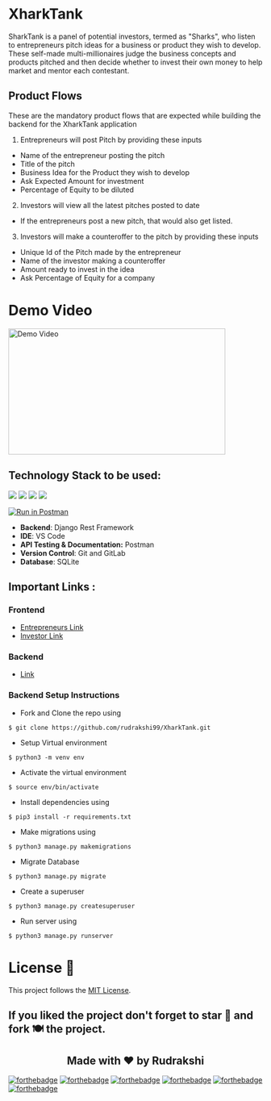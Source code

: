 # XharkTank

SharkTank is a panel of potential investors, termed as "Sharks", who listen to entrepreneurs pitch ideas for a business or product they wish to develop. These self-made multi-millionaires judge the business concepts and products pitched and then decide whether to invest their own money to help market and mentor each contestant.

## Product Flows

These are the mandatory product flows that are expected while building the backend for the XharkTank application

1. Entrepreneurs will post Pitch by providing these inputs

- Name of the entrepreneur posting the pitch
- Title of the pitch
- Business Idea for the Product they wish to develop
- Ask Expected Amount for investment
- Percentage of Equity to be diluted

2. Investors will view all the latest pitches posted to date

- If the entrepreneurs post a new pitch, that would also get listed. 

3. Investors will make a counteroffer to the pitch by providing these inputs

- Unique Id of the Pitch made by the entrepreneur
- Name of the investor making a counteroffer
- Amount ready to invest in the idea
- Ask Percentage of Equity for a company

# Demo Video

<a href="https://www.youtube.com/watch?v=q8gE4icwmsw"> <img src="https://user-images.githubusercontent.com/55245862/205116045-5d1ae28d-c885-4216-8660-83998cbc9dc1.png" alt="Demo Video" height='250' width='430'/> </a>


## Technology Stack to be used:

<img src="https://img.shields.io/badge/python%20-%2314354C.svg?&style=for-the-badge&logo=python&logoColor=white"/> <img src="https://img.shields.io/badge/django%20-%23092E20.svg?&style=for-the-badge&logo=django&logoColor=white"/> <img src="https://img.shields.io/badge/markdown-%23000000.svg?&style=for-the-badge&logo=markdown&logoColor=white"/> <img src="https://img.shields.io/badge/sqlite-0B96B2?style=for-the-badge&logo=sqlite&logoColor=white"/>

[![Run in Postman](https://run.pstmn.io/button.svg)](https://documenter.getpostman.com/view/14143990/2s8Yt1rUoy)

- **Backend**: Django Rest Framework
- **IDE**: VS Code
- **API Testing & Documentation:** Postman
- **Version Control**: Git and GitLab
- **Database**: SQLite

## Important Links :

### Frontend
* [Entrepreneurs Link](http://xharktank.crio.do/pitches/?author=sonirudrakshi99&url=http%3A%2F%2Frudrakshijss.pythonanywhere.com)
* [Investor Link](http://xharktank.crio.do/invest/?author=sonirudrakshi99&url=http%3A%2F%2Frudrakshijss.pythonanywhere.com)

### Backend
* [Link](http://rudrakshijss.pythonanywhere.com/)

### Backend Setup Instructions

- Fork and Clone the repo using

```
$ git clone https://github.com/rudrakshi99/XharkTank.git
```

- Setup Virtual environment

```
$ python3 -m venv env
```

- Activate the virtual environment

```
$ source env/bin/activate
```

- Install dependencies using

```
$ pip3 install -r requirements.txt
```

- Make migrations using

```
$ python3 manage.py makemigrations
```

- Migrate Database

```
$ python3 manage.py migrate
```

- Create a superuser

```
$ python3 manage.py createsuperuser
```

- Run server using

```
$ python3 manage.py runserver
```
# License :memo:

This project follows the [MIT License](https://choosealicense.com/licenses/mit/).

## If you liked the project don't forget to star 🌟 and fork 🍽 the project.

<h2 align="center">Made with ❤ by Rudrakshi</h2>

[![forthebadge](https://forthebadge.com/images/badges/uses-html.svg)](https://forthebadge.com)
[![forthebadge](https://forthebadge.com/images/badges/uses-css.svg)](https://forthebadge.com)
[![forthebadge](https://forthebadge.com/images/badges/made-with-javascript.svg)](https://forthebadge.com)
[![forthebadge](https://forthebadge.com/images/badges/made-with-python.svg)](https://forthebadge.com)
[![forthebadge](https://forthebadge.com/images/badges/uses-git.svg)](https://forthebadge.com)
[![forthebadge](https://forthebadge.com/images/badges/built-with-love.svg)](https://forthebadge.com)
